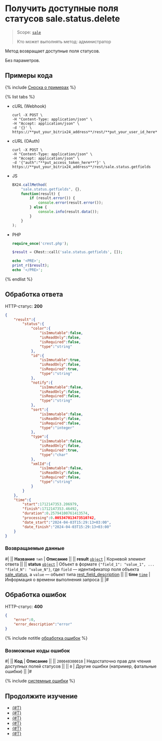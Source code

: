 # Получить доступные поля статусов sale.status.delete

> Scope: [`sale`](../../scopes/permissions.md)
>
> Кто может выполнять метод: администратор

Метод возвращает доступные поля статусов.

Без параметров.

## Примеры кода

{% include [Сноска о примерах](../../../_includes/examples.md) %}

{% list tabs %}

- cURL (Webhook)

    ```http
    curl -X POST \
    -H "Content-Type: application/json" \
    -H "Accept: application/json" \
    -d '{}' \
    https://**put_your_bitrix24_address**/rest/**put_your_user_id_here**/**put_your_webbhook_here**/sale.status.getfields
    ```

- cURL (OAuth)

    ```http
    curl -X POST \
    -H "Content-Type: application/json" \
    -H "Accept: application/json" \
    -d '{"auth":"**put_access_token_here**"}' \
    https://**put_your_bitrix24_address**/rest/sale.status.getfields
    ```

- JS

    ```js
    BX24.callMethod(
        "sale.status.getfields", {},
        function(result) {
            if (result.error()) {
                console.error(result.error());
            } else {
                console.info(result.data());
            }
        }
    );
    ```

- PHP

    ```php
    require_once('crest.php');

    $result = CRest::call('sale.status.getfields', []);

    echo '<PRE>';
    print_r($result);
    echo '</PRE>';
    ```

{% endlist %}

## Обработка ответа

HTTP-статус: **200**

```json
{
    "result":{
        "status":{
            "color":{
                "isImmutable":false,
                "isReadOnly":false,
                "isRequired":false,
                "type":"string"
            },
            "id":{
                "isImmutable":true,
                "isReadOnly":false,
                "isRequired":true,
                "type":"string"
            },
            "notify":{
                "isImmutable":false,
                "isReadOnly":false,
                "isRequired":false,
                "type":"string"
            },
            "sort":{
                "isImmutable":false,
                "isReadOnly":false,
                "isRequired":false,
                "type":"integer"
            },
            "type":{
                "isImmutable":false,
                "isReadOnly":false,
                "isRequired":true,
                "type":"char"
            },
            "xmlId":{
                "isImmutable":false,
                "isReadOnly":false,
                "isRequired":false,
                "type":"string"
            }
        }
    },
    "time":{
        "start":1712147353.206979,
        "finish":1712147353.46492,
        "duration":0.25794100761413574,
        "processing":0.005347013473510742,
        "date_start":"2024-04-03T15:29:13+03:00",
        "date_finish":"2024-04-03T15:29:13+03:00"
    }
}
```

### Возвращаемые данные

#|
|| **Название**
`тип` | **Описание** ||
|| **result**
[`object`](../../data-types.md) | Корневой элемент ответа ||
|| **status**
[`object`](../../data-types.md) | Объект в формате `{"field_1": "value_1", ... "field_N": "value_N"}`, где `field` — идентификатор поля объекта [sale_status](../data-types.md), а `value` — объект типа [rest_field_description](../data-types.md)
||
|| **time**
[`time`](../../data-types.md) | Информация о времени выполнения запроса ||
|#

## Обработка ошибок

HTTP-статус: **400**

```json
{
    "error":0,
    "error_description":"error"
}
```

{% include notitle [обработка ошибок](../../../_includes/error-info.md) %}

### Возможные коды ошибок

#|
|| **Код** | **Описание** ||
|| `200040300010` | Недостаточно прав для чтения доступных полей статусов ||
|| `0` | Другие ошибки (например, фатальные ошибки) ||
|#

{% include [системные ошибки](../../../_includes/system-errors.md) %}

## Продолжите изучение

- [{#T}](./index.md)
- [{#T}](./sale-status-add.md)
- [{#T}](./sale-status-update.md)
- [{#T}](./sale-status-get.md)
- [{#T}](./sale-status-list.md)
- [{#T}](./sale-status-delete.md)
